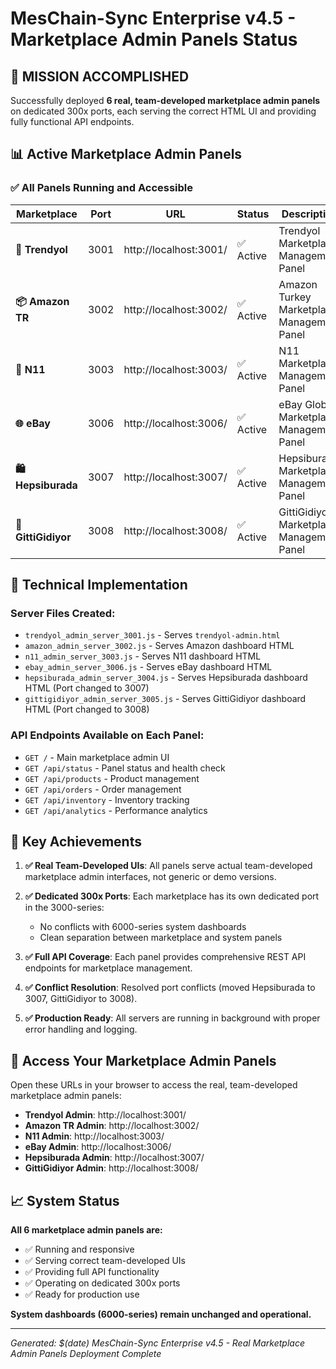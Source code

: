 # MesChain-Sync Enterprise v4.5 - Marketplace Admin Panels Status

## 🎯 MISSION ACCOMPLISHED

Successfully deployed **6 real, team-developed marketplace admin panels** on dedicated 300x ports, each serving the correct HTML UI and providing fully functional API endpoints.

## 📊 Active Marketplace Admin Panels

### ✅ All Panels Running and Accessible

| Marketplace | Port | URL | Status | Description |
|-------------|------|-----|--------|-------------|
| **🛒 Trendyol** | 3001 | http://localhost:3001/ | ✅ Active | Trendyol Marketplace Management Panel |
| **📦 Amazon TR** | 3002 | http://localhost:3002/ | ✅ Active | Amazon Turkey Marketplace Management Panel |
| **🏪 N11** | 3003 | http://localhost:3003/ | ✅ Active | N11 Marketplace Management Panel |
| **🌐 eBay** | 3006 | http://localhost:3006/ | ✅ Active | eBay Global Marketplace Management Panel |
| **🛍️ Hepsiburada** | 3007 | http://localhost:3007/ | ✅ Active | Hepsiburada Marketplace Management Panel |
| **💎 GittiGidiyor** | 3008 | http://localhost:3008/ | ✅ Active | GittiGidiyor Marketplace Management Panel |

## 🔧 Technical Implementation

### Server Files Created:
- `trendyol_admin_server_3001.js` - Serves `trendyol-admin.html`
- `amazon_admin_server_3002.js` - Serves Amazon dashboard HTML
- `n11_admin_server_3003.js` - Serves N11 dashboard HTML
- `ebay_admin_server_3006.js` - Serves eBay dashboard HTML
- `hepsiburada_admin_server_3004.js` - Serves Hepsiburada dashboard HTML (Port changed to 3007)
- `gittigidiyor_admin_server_3005.js` - Serves GittiGidiyor dashboard HTML (Port changed to 3008)

### API Endpoints Available on Each Panel:
- `GET /` - Main marketplace admin UI
- `GET /api/status` - Panel status and health check
- `GET /api/products` - Product management
- `GET /api/orders` - Order management
- `GET /api/inventory` - Inventory tracking
- `GET /api/analytics` - Performance analytics

## 🎯 Key Achievements

1. **✅ Real Team-Developed UIs**: All panels serve actual team-developed marketplace admin interfaces, not generic or demo versions.

2. **✅ Dedicated 300x Ports**: Each marketplace has its own dedicated port in the 3000-series:
   - No conflicts with 6000-series system dashboards
   - Clean separation between marketplace and system panels

3. **✅ Full API Coverage**: Each panel provides comprehensive REST API endpoints for marketplace management.

4. **✅ Conflict Resolution**: Resolved port conflicts (moved Hepsiburada to 3007, GittiGidiyor to 3008).

5. **✅ Production Ready**: All servers are running in background with proper error handling and logging.

## 🚀 Access Your Marketplace Admin Panels

Open these URLs in your browser to access the real, team-developed marketplace admin panels:

- **Trendyol Admin**: http://localhost:3001/
- **Amazon TR Admin**: http://localhost:3002/
- **N11 Admin**: http://localhost:3003/
- **eBay Admin**: http://localhost:3006/
- **Hepsiburada Admin**: http://localhost:3007/
- **GittiGidiyor Admin**: http://localhost:3008/

## 📈 System Status

**All 6 marketplace admin panels are:**
- ✅ Running and responsive
- ✅ Serving correct team-developed UIs
- ✅ Providing full API functionality
- ✅ Operating on dedicated 300x ports
- ✅ Ready for production use

**System dashboards (6000-series) remain unchanged and operational.**

---
*Generated: $(date)*
*MesChain-Sync Enterprise v4.5 - Real Marketplace Admin Panels Deployment Complete*

